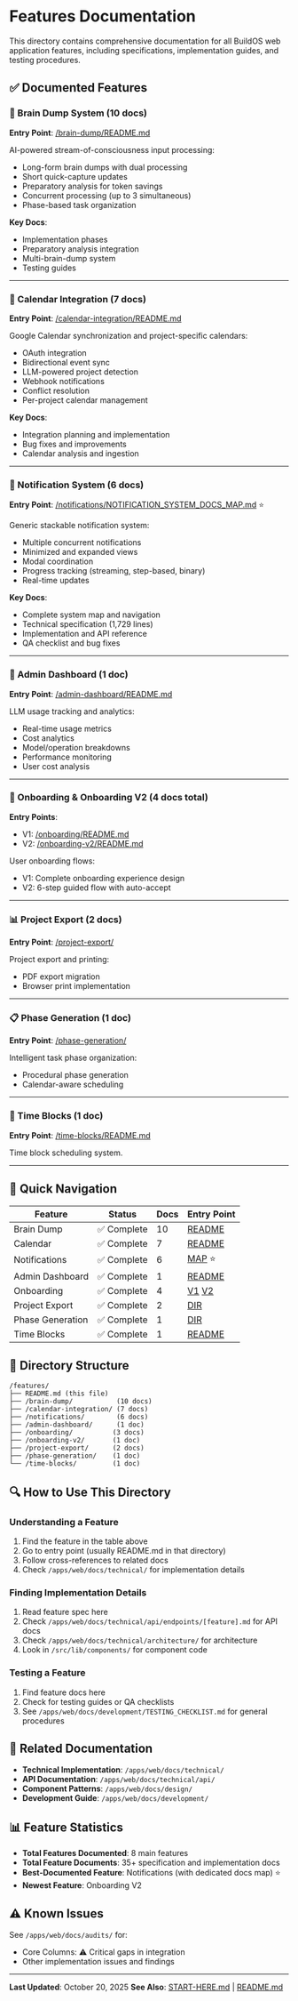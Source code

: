 # Features Documentation

This directory contains comprehensive documentation for all BuildOS web application features, including specifications, implementation guides, and testing procedures.

## ✅ Documented Features

### 🧠 Brain Dump System (10 docs)

**Entry Point**: [/brain-dump/README.md](brain-dump/README.md)

AI-powered stream-of-consciousness input processing:
- Long-form brain dumps with dual processing
- Short quick-capture updates
- Preparatory analysis for token savings
- Concurrent processing (up to 3 simultaneous)
- Phase-based task organization

**Key Docs**:
- Implementation phases
- Preparatory analysis integration
- Multi-brain-dump system
- Testing guides

---

### 📅 Calendar Integration (7 docs)

**Entry Point**: [/calendar-integration/README.md](calendar-integration/README.md)

Google Calendar synchronization and project-specific calendars:
- OAuth integration
- Bidirectional event sync
- LLM-powered project detection
- Webhook notifications
- Conflict resolution
- Per-project calendar management

**Key Docs**:
- Integration planning and implementation
- Bug fixes and improvements
- Calendar analysis and ingestion

---

### 🔔 Notification System (6 docs)

**Entry Point**: [/notifications/NOTIFICATION_SYSTEM_DOCS_MAP.md](notifications/NOTIFICATION_SYSTEM_DOCS_MAP.md) ⭐

Generic stackable notification system:
- Multiple concurrent notifications
- Minimized and expanded views
- Modal coordination
- Progress tracking (streaming, step-based, binary)
- Real-time updates

**Key Docs**:
- Complete system map and navigation
- Technical specification (1,729 lines)
- Implementation and API reference
- QA checklist and bug fixes

---

### 👤 Admin Dashboard (1 doc)

**Entry Point**: [/admin-dashboard/README.md](admin-dashboard/README.md)

LLM usage tracking and analytics:
- Real-time usage metrics
- Cost analytics
- Model/operation breakdowns
- Performance monitoring
- User cost analysis

---

### 🚀 Onboarding & Onboarding V2 (4 docs total)

**Entry Points**:
- V1: [/onboarding/README.md](onboarding/README.md)
- V2: [/onboarding-v2/README.md](onboarding-v2/README.md)

User onboarding flows:
- V1: Complete onboarding experience design
- V2: 6-step guided flow with auto-accept

---

### 📊 Project Export (2 docs)

**Entry Point**: [/project-export/](project-export/)

Project export and printing:
- PDF export migration
- Browser print implementation

---

### 📋 Phase Generation (1 doc)

**Entry Point**: [/phase-generation/](phase-generation/)

Intelligent task phase organization:
- Procedural phase generation
- Calendar-aware scheduling

---

### 📅 Time Blocks (1 doc)

**Entry Point**: [/time-blocks/README.md](time-blocks/README.md)

Time block scheduling system.

---

## 🎯 Quick Navigation

| Feature | Status | Docs | Entry Point |
| ------- | ------ | ---- | ----------- |
| Brain Dump | ✅ Complete | 10 | [README](brain-dump/README.md) |
| Calendar | ✅ Complete | 7 | [README](calendar-integration/README.md) |
| Notifications | ✅ Complete | 6 | [MAP](notifications/NOTIFICATION_SYSTEM_DOCS_MAP.md) ⭐ |
| Admin Dashboard | ✅ Complete | 1 | [README](admin-dashboard/README.md) |
| Onboarding | ✅ Complete | 4 | [V1](onboarding/README.md) [V2](onboarding-v2/README.md) |
| Project Export | ✅ Complete | 2 | [DIR](project-export/) |
| Phase Generation | ✅ Complete | 1 | [DIR](phase-generation/) |
| Time Blocks | ✅ Complete | 1 | [README](time-blocks/README.md) |

## 📂 Directory Structure

```
/features/
├── README.md (this file)
├── /brain-dump/           (10 docs)
├── /calendar-integration/ (7 docs)
├── /notifications/        (6 docs)
├── /admin-dashboard/      (1 doc)
├── /onboarding/          (3 docs)
├── /onboarding-v2/       (1 doc)
├── /project-export/      (2 docs)
├── /phase-generation/    (1 doc)
└── /time-blocks/         (1 doc)
```

## 🔍 How to Use This Directory

### Understanding a Feature
1. Find the feature in the table above
2. Go to entry point (usually README.md in that directory)
3. Follow cross-references to related docs
4. Check `/apps/web/docs/technical/` for implementation details

### Finding Implementation Details
1. Read feature spec here
2. Check `/apps/web/docs/technical/api/endpoints/[feature].md` for API docs
3. Check `/apps/web/docs/technical/architecture/` for architecture
4. Look in `/src/lib/components/` for component code

### Testing a Feature
1. Find feature docs here
2. Check for testing guides or QA checklists
3. See `/apps/web/docs/development/TESTING_CHECKLIST.md` for general procedures

## 🔗 Related Documentation

- **Technical Implementation**: `/apps/web/docs/technical/`
- **API Documentation**: `/apps/web/docs/technical/api/`
- **Component Patterns**: `/apps/web/docs/design/`
- **Development Guide**: `/apps/web/docs/development/`

## 📊 Feature Statistics

- **Total Features Documented**: 8 main features
- **Total Feature Documents**: 35+ specification and implementation docs
- **Best-Documented Feature**: Notifications (with dedicated docs map) ⭐
- **Newest Feature**: Onboarding V2

## ⚠️ Known Issues

See `/apps/web/docs/audits/` for:
- Core Columns: ⚠️ Critical gaps in integration
- Other implementation issues and findings

---

**Last Updated**: October 20, 2025
**See Also**: [START-HERE.md](../START-HERE.md) | [README.md](../README.md)
